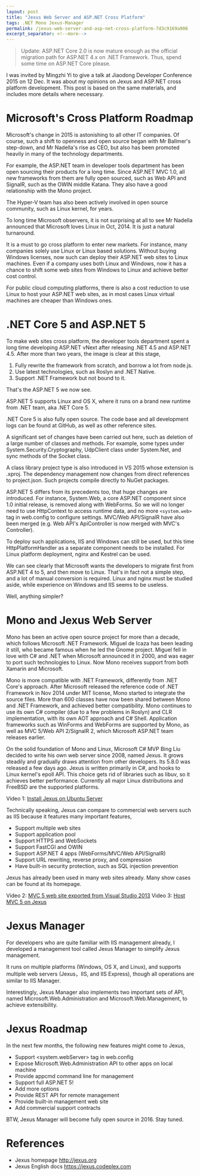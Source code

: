 ```yaml
---
layout: post
title: "Jexus Web Server and ASP.NET Cross Platform"
tags: .NET Mono Jexus-Manager
permalink: /jexus-web-server-and-asp-net-cross-platform-7d3c9169a906
excerpt_separator: <!--more-->
---
```

> Update: ASP.NET Core 2.0 is now mature enough as the official migration path for ASP.NET 4.x on .NET Framework. Thus, spend some time on ASP.NET Core please.

I was invited by Mingzhi Yi to give a talk at Jiaodong Developer Conference 2015 on 12 Dec. It was about my opinions on Jexus and ASP.NET cross platform development. This post is based on the same materials, and includes more details where necessary.
<!--more-->

# Microsoft's Cross Platform Roadmap

Microsoft's change in 2015 is astonishing to all other IT companies. Of course, such a shift to openness and open source began with Mr Ballmer's step-down, and Mr Nadella's rise as CEO, but also has been promoted heavily in many of the technology departments.

For example, the ASP.NET team in developer tools department has been open sourcing their products for a long time. Since ASP.NET MVC 1.0, all new frameworks from them are fully open sourced, such as Web API and SignalR, such as the OWIN middle Katana. They also have a good relationship with the Mono project.

The Hyper-V team has also been actively involved in open source community, such as Linux kernel, for years.

To long time Microsoft observers, it is not surprising at all to see Mr Nadella announced that Microsoft loves Linux in Oct, 2014. It is just a natural turnaround.

It is a must to go cross platform to enter new markets. For instance, many companies solely use Linux or Linux based solutions. Without buying Windows licenses, now such can deploy their ASP.NET web sites to Linux machines. Even if a company uses both Linux and Windows, now it has a chance to shift some web sites from Windows to Linux and achieve better cost control.

For public cloud computing platforms, there is also a cost reduction to use Linux to host your ASP.NET web sites, as in most cases Linux virtual machines are cheaper than Windows ones.

# .NET Core 5 and ASP.NET 5

To make web sites cross platform, the developer tools department spent a long time developing ASP.NET vNext after releasing .NET 4.5 and ASP.NET 4.5. After more than two years, the image is clear at this stage,

1. Fully rewrite the framework from scratch, and borrow a lot from node.js.
1. Use latest technologies, such as Roslyn and .NET Native.
1. Support .NET Framework but not bound to it.

That's the ASP.NET 5 we now see.

ASP.NET 5 supports Linux and OS X, where it runs on a brand new runtime from .NET team, aka .NET Core 5.

.NET Core 5 is also fully open source. The code base and all development logs can be found at GitHub, as well as other reference sites.

A significant set of changes have been carried out here, such as deletion of a large number of classes and methods. For example, some types under System.Security.Cryptography, UdpClient class under System.Net, and sync methods of the Socket class.

A class library project type is also introduced in VS 2015 whose extension is .xproj. The dependency management now changes from direct references to project.json. Such projects compile directly to NuGet packages.

ASP.NET 5 differs from its precedents too, that huge changes are introduced. For instance, System.Web, a core ASP.NET component since 1.0 initial release, is removed along with WebForms. So we will no longer need to use HttpContext to access runtime data, and no more `<system.web>` tag in web.config to configure settings. MVC/Web API/SignalR have also been merged (e.g. Web API's ApiController is now merged with MVC's Controller).

To deploy such applications, IIS and Windows can still be used, but this time HttpPlatformHandler as a separate component needs to be installed. For Linux platform deployment, nginx and Kestrel can be used.

We can see clearly that Microsoft wants the developers to migrate first from ASP.NET 4 to 5, and then move to Linux. That's in fact not a simple step, and a lot of manual conversion is required. Linux and nginx must be studied aside, while experience on Windows and IIS seems to be useless.

Well, anything simpler?

# Mono and Jexus Web Server

Mono has been an active open source project for more than a decade, which follows Microsoft .NET Framework. Miguel de Icaza has been leading it still, who became famous when he led the Gnome project. Miguel fell in love with C# and .NET when Microsoft announced it in 2000, and was eager to port such technologies to Linux. Now Mono receives support from both Xamarin and Microsoft.

Mono is more compatible with .NET Framework, differently from .NET Core's approach. After Microsoft released the reference code of .NET Framework in Nov 2014 under MIT license, Mono started to integrate the source files. More than 600 classes have now been shared between Mono and .NET Framework, and achieved better compatibility. Mono continues to use its own C# compiler (due to a few problems in Roslyn) and CLR implementation, with its own AOT approach and C# Shell. Application frameworks such as WinForms and WebForms are supported by Mono, as well as MVC 5/Web API 2/SignalR 2, which Microsoft ASP.NET team releases earlier.

On the solid foundation of Mono and Linux, Microsoft C# MVP Bing Liu decided to write his own web server since 2008, named Jexus. It grows steadily and gradually draws attention from other developers. Its 5.8.0 was released a few days ago. Jexus is written primarily in C#, and hooks to Linux kernel's epoll API. This choice gets rid of libraries such as libuv, so it achieves better performance. Currently all major Linux distributions and FreeBSD are the supported platforms.

Video 1: [Install Jexus on Ubuntu Server](http://v.youku.com/v_show/id_XMTQyMTA1OTA1Ng==.html)

Technically speaking, Jexus can compare to commercial web servers such as IIS because it features many important features,

* Support multiple web sites
* Support application pool
* Support HTTPS and WebSockets
* Support FastCGI and OWIN
* Support ASP.NET 4 apps (WebForms/MVC/Web API/SignalR)
* Support URL rewriting, reverse proxy, and compression
* Have built-in security protection, such as SQL injection prevention

Jexus has already been used in many web sites already. Many show cases can be found at its homepage.

Video 2: [MVC 5 web site exported from Visual Studio 2013](http://v.youku.com/v_show/id_XMTQyMTA2MDUzMg==.html)
Video 3: [Host MVC 5 on Jexus](http://v.youku.com/v_show/id_XMTQyMTA2MTUxMg==.html)

# Jexus Manager

For developers who are quite familiar with IIS management already, I developed a management tool called Jexus Manager to simplify Jexus management.

It runs on multiple platforms (Windows, OS X, and Linux), and supports multiple web servers (Jexus，IIS, and IIS Express), though all operations are similar to IIS Manager.

Interestingly, Jexus Manager also implements two important sets of API, named Microsoft.Web.Administration and Microsoft.Web.Management, to achieve extensibility.

# Jexus Roadmap
In the next few months, the following new features might come to Jexus,

* Support <system.webServer> tag in web.config
* Expose Microsoft.Web.Administration API to other apps on local machine
* Provide appcmd command line for management
* Support full ASP.NET 5!
* Add more options
* Provide REST API for remote management
* Provide built-in management web site
* Add commercial support contracts

BTW, Jexus Manager will become fully open source in 2016. Stay tuned.

# References

* Jexus homepage http://jexus.org
* Jexus English docs https://jexus.codeplex.com
